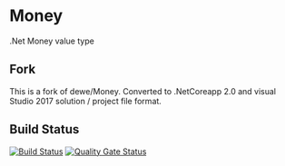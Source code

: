 # Money
.Net Money value type

## Fork
This is a fork of dewe/Money. Converted to .NetCoreapp 2.0 and visual Studio 2017 solution / project file format.


## Build Status
[![Build Status](https://api.travis-ci.com/dibley1973/Money.svg?branch=master)](https://travis-ci.com/dibley1973/Dibware/Money) 
[![Quality Gate Status](https://sonarcloud.io/api/project_badges/measure?project=dibley1973_Money&metric=alert_status)](https://sonarcloud.io/dashboard?id=dibley1973_Money)
